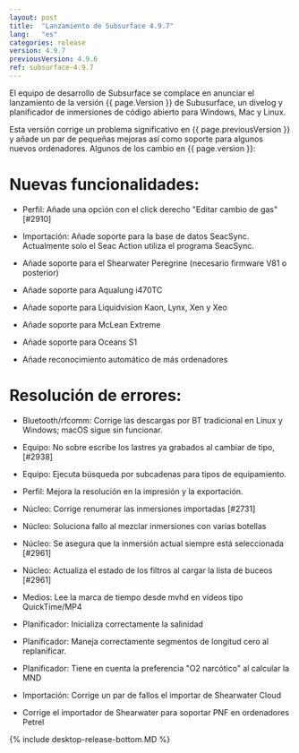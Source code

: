 ```yaml
---
layout: post
title:  "Lanzamiento de Subsurface 4.9.7"
lang:   "es"
categories: release
version: 4.9.7
previousVersion: 4.9.6
ref: subsurface-4.9.7
---
```


El equipo de desarrollo de Subsurface se complace en anunciar el lanzamiento de la versión {{ page.Version }} de Subusurface, un divelog y planificador de inmersiones de código abierto para Windows, Mac y Linux.

Esta versión corrige un problema significativo en {{ page.previousVersion }} y añade un par de pequeñas mejoras así como soporte para algunos nuevos ordenadores. Algunos de los cambio en {{ page.version }}:

# Nuevas funcionalidades:

  - Perfil: Añade una opción con el click derecho "Editar cambio de gas" [#2910]

  - Importación: Añade soporte para la base de datos SeacSync. Actualmente solo el Seac Action utiliza el programa SeacSync.

  - Añade soporte para el Shearwater Peregrine (necesario firmware V81 o posterior)

  - Añade soporte para Aqualung i470TC

  - Añade soporte para Liquidvision Kaon, Lynx, Xen y Xeo

  - Añade soporte para McLean Extreme

  - Añade soporte para Oceans S1

  - Añade reconocimiento automático de más ordenadores

# Resolución de errores:

  - Bluetooth/rfcomm: Corrige las descargas por BT tradicional en Linux y Windows; macOS sigue sin funcionar.

  - Equipo: No sobre escribe los lastres ya grabados al cambiar de tipo, [#2938]

  - Equipo: Ejecuta búsqueda por subcadenas para tipos de equipamiento.

  - Perfil: Mejora la resolución en la impresión y la exportación.

  - Núcleo: Corrige renumerar las inmersiones importadas [#2731]

  - Núcleo: Soluciona fallo al mezclar inmersiones con varias botellas

  - Núcleo: Se asegura que la inmersión actual siempre está seleccionada [#2961]

  - Núcleo: Actualiza el estado de los filtros al cargar la lista de buceos [#2961]

  - Medios: Lee la marca de tiempo desde mvhd en vídeos tipo QuickTime/MP4

  - Planificador: Inicializa correctamente la salinidad

  - Planificador: Maneja correctamente segmentos de longitud cero al replanificar.

  - Planificador: Tiene en cuenta la preferencia "O2 narcótico" al calcular la MND

  - Importación: Corrige un par de fallos el importar de Shearwater Cloud

  - Corrige el importador de Shearwater para soportar PNF en ordenadores Petrel

{% include desktop-release-bottom.MD %}
